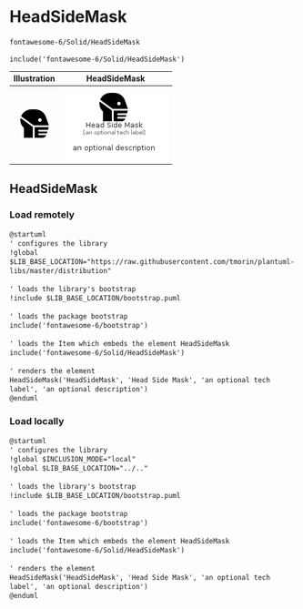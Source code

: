 # HeadSideMask


```text
fontawesome-6/Solid/HeadSideMask
```

```text
include('fontawesome-6/Solid/HeadSideMask')
```



| Illustration | HeadSideMask |
| :---: | :---: |
| ![illustration for Illustration](../../fontawesome-6/Solid/HeadSideMask.png) | ![illustration for HeadSideMask](../../fontawesome-6/Solid/HeadSideMask.Local.png) |




## HeadSideMask

### Load remotely
```plantuml
@startuml
' configures the library
!global $LIB_BASE_LOCATION="https://raw.githubusercontent.com/tmorin/plantuml-libs/master/distribution"

' loads the library's bootstrap
!include $LIB_BASE_LOCATION/bootstrap.puml

' loads the package bootstrap
include('fontawesome-6/bootstrap')

' loads the Item which embeds the element HeadSideMask
include('fontawesome-6/Solid/HeadSideMask')

' renders the element
HeadSideMask('HeadSideMask', 'Head Side Mask', 'an optional tech label', 'an optional description')
@enduml
```

### Load locally
```plantuml
@startuml
' configures the library
!global $INCLUSION_MODE="local"
!global $LIB_BASE_LOCATION="../.."

' loads the library's bootstrap
!include $LIB_BASE_LOCATION/bootstrap.puml

' loads the package bootstrap
include('fontawesome-6/bootstrap')

' loads the Item which embeds the element HeadSideMask
include('fontawesome-6/Solid/HeadSideMask')

' renders the element
HeadSideMask('HeadSideMask', 'Head Side Mask', 'an optional tech label', 'an optional description')
@enduml
```

